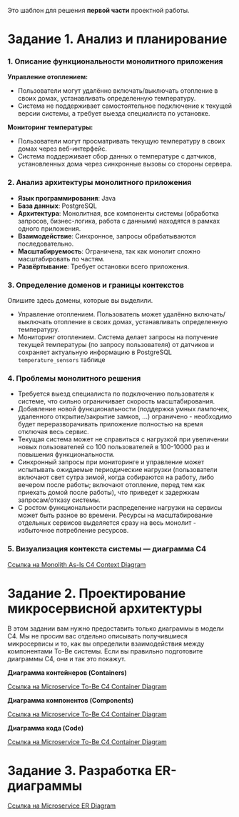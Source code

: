 Это шаблон для решения **первой части** проектной работы.

# Задание 1. Анализ и планирование

### 1. Описание функциональности монолитного приложения

**Управление отоплением:**

- Пользователи могут удалённо включать/выключать отопление в своих домах, устанавливать определенную температуру.
- Система не поддерживает самостоятельное подключение к текущей версии системы, а требует выезда специалиста по установке.

**Мониторинг температуры:**

- Пользователи могут просматривать текущую температуру в своих домах через веб-интерфейс.
- Система поддерживает сбор данных о температуре с датчиков, установленных дома через синхронные вызовы со стороны сервера.

### 2. Анализ архитектуры монолитного приложения

- **Язык программирования**: Java
- **База данных**: PostgreSQL
- **Архитектура**: Монолитная, все компоненты системы (обработка запросов, бизнес-логика, работа с данными) находятся в рамках одного приложения.
- **Взаимодействие**: Синхронное, запросы обрабатываются последовательно.
- **Масштабируемость**: Ограничена, так как монолит сложно масштабировать по частям.
- **Развёртывание**: Требует остановки всего приложения.

### 3. Определение доменов и границы контекстов

Опишите здесь домены, которые вы выделили.

- Управление отоплением. Пользователь может удалённо включать/выключать отопление в своих домах, устанавливать определенную температуру.
- Мониторинг отоплением. Система делает запросы на получение текущей температуры (по запросу пользователя) от датчиков и сохраняет актуальную информацию в PostgreSQL `temperature_sensors` таблице 

### **4. Проблемы монолитного решения**

- Требуется выезд специалиста по подключению пользователя к системе, что сильно ограничивает скорость масштабирования.
- Добавление новой функциональности (поддержка умных лампочек, удаленного открытие/закрытие замков, ...) ограничено - необходимо будет переразворачивать приложение полностью на время отключая весь сервис.
- Текущая система может не справиться с нагрузкой при увеличении новых пользователей со 100 пользователей в 100-10000 раз и повышения функциональности.
- Синхронный запросы при мониторинге и управление может испытывать ожидаемые периодические нагрузки (пользователи включают свет сутра зимой, когда собираются на работу, либо вечером после работы; включают отопление, перед тем как приехать домой после работы), что приведет к задержкам запросам/отказу системы.
- С ростом функциональности распределение нагрузки на сервисы может быть разное во времени. Ресурсы на масштабирование отдельных сервисов выделяется сразу на весь монолит - избыточное потребление ресурсов.

### 5. Визуализация контекста системы — диаграмма С4

[Ссылка на Monolith As-Is C4 Context Diagram](diagrams/context/monolith_as_is.puml)

# Задание 2. Проектирование микросервисной архитектуры

В этом задании вам нужно предоставить только диаграммы в модели C4. Мы не просим вас отдельно описывать получившиеся микросервисы и то, как вы определили взаимодействия между компонентами To-Be системы. Если вы правильно подготовите диаграммы C4, они и так это покажут.

**Диаграмма контейнеров (Containers)**

[Ссылка на Microservice To-Be C4 Container Diagram](diagrams/container/Container.puml)

**Диаграмма компонентов (Components)**

[Ссылка на Microservice To-Be C4 Container Diagram](diagrams/component/Component.puml)

**Диаграмма кода (Code)**

[Ссылка на Microservice To-Be C4 Container Diagram](diagrams/code/Code.puml)

# Задание 3. Разработка ER-диаграммы

[Ссылка на Microservice ER Diagram](diagrams/er/diagram.puml)
